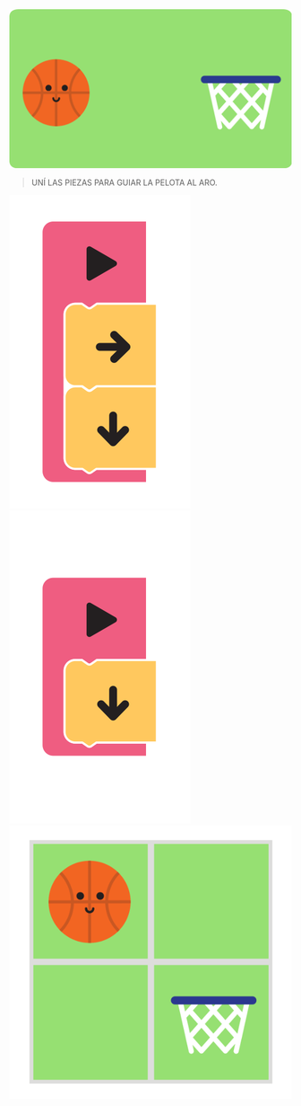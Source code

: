 <div class="mu-kindergarten-context-image-slides">
  <img src="https://raw.githubusercontent.com/MumukiProject/mumuki-guia-gobstones-primeros-programas-kinder/master/assets/escena_basquet_1604428143352.svg" alt="La pelota va al aro" class="active">
</div>

> UNÍ LAS PIEZAS PARA GUIAR LA PELOTA AL ARO.

<img src="https://raw.githubusercontent.com/MumukiProject/mumuki-guia-gobstones-primeros-programas-kinder-2/master/assets/match12_prog_si_1606503813212.svg" alt="match12_prog_si_1606503813212.svg" width="auto" height="auto">

<img src="https://raw.githubusercontent.com/MumukiProject/mumuki-guia-gobstones-primeros-programas-kinder-2/master/assets/match12_prog_no_1606503827805.svg" alt="match12_prog_no_1606503827805.svg" width="auto" height="auto">

<img src="https://raw.githubusercontent.com/MumukiProject/mumuki-guia-gobstones-primeros-programas-kinder-2/master/assets/match12_tab_b_1606503852741.svg" alt="match12_tab_b_1606503852741.svg" width="auto" height="auto">